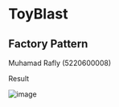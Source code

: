 # ToyBlast

Factory Pattern
-----------------------
Muhamad Rafly (5220600008)

Result

![image](https://user-images.githubusercontent.com/100673383/158630245-5750518c-e79e-4095-86b9-ec4341aa4d32.png)
